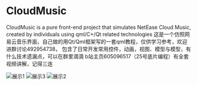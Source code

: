 # CloudMusic
CloudMusic is a pure front-end project that simulates NetEase Cloud Music, created by individuals using qml/C+/Qt related technologies
这是一个仿照网易云音乐界面，自己做的用Qt/Qml框架写的一套qml教程，仅供学习参考，欢迎进群讨论492954738，
包含了日常开发常用控件，动画，视图、模型与模型，有什么技术遗漏点，可以在群里滴滴 b站主页605096517（25号底片编程）有全套视频讲解，记得三连

![展示1](https://github.com/user-attachments/assets/e8293b90-1328-4c2e-8c32-0b02834dbc74)
![展示3](https://github.com/user-attachments/assets/5b1597cd-ae65-4e20-956a-63aebb339f5e)
![展示2](https://github.com/user-attachments/assets/5a135da8-a9f0-4e9b-b8f9-1c0a9a94ea73)
